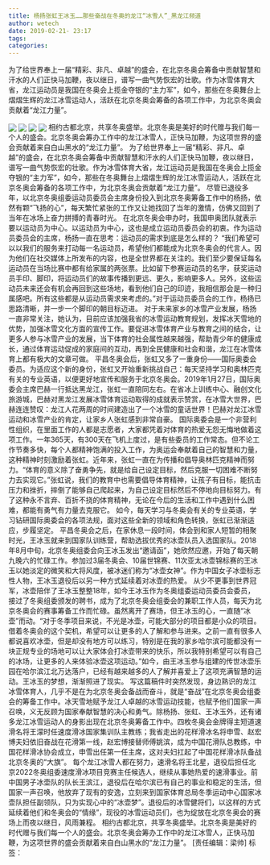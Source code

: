 ```yaml
---
title: 杨扬张虹王冰玉……那些奋战在冬奥的龙江“冰雪人”_黑龙江频道
author: wetech
date: 2019-02-21- 23:17
tags: 
categories: 
---
```

为了给世界奉上一届“精彩、非凡、卓越”的盛会，在北京冬奥会筹备中贡献智慧和汗水的人们正快马加鞭，夜以继日，谱写一曲气势恢宏的壮歌。作为冰雪体育大省，龙江运动员是我国在冬奥会上揽金夺银的“主力军”，如今，那些在冬奥舞台上熠熠生辉的龙江冰雪运动人，活跃在北京冬奥会筹备的各项工作中，为北京冬奥会贡献着“龙江力量”。
<!-- more -->
                
<img align="center" border="0" src="http://p0.ifengimg.com/fck/2019_08/7193a6b6f462984_w1080_h708.jpg" />
                
<img align="center" border="0" src="http://p0.ifengimg.com/fck/2019_08/4e9f5da3c4c272e_w1080_h719.jpg" />
            
<img align="center" border="0" src="http://p0.ifengimg.com/fck/2019_08/414714ba3da4197_w1080_h778.jpg" />
<img align="center" border="0" src="http://p2.ifengimg.com/a/2016/0810/204c433878d5cf9size1_w16_h16.png" />
相约古都北京，共享冬奥盛举。北京冬奥是美好的时代赠与我们每一个人的盛会。北京冬奥会筹办工作中的龙江冰雪人，正快马加鞭，为这项世界的盛会贡献着来自白山黑水的“龙江力量”。
为了给世界奉上一届“精彩、非凡、卓越”的盛会，在北京冬奥会筹备中贡献智慧和汗水的人们正快马加鞭，夜以继日，谱写一曲气势恢宏的壮歌。作为冰雪体育大省，龙江运动员是我国在冬奥会上揽金夺银的“主力军”，如今，那些在冬奥舞台上熠熠生辉的龙江冰雪运动人，活跃在北京冬奥会筹备的各项工作中，为北京冬奥会贡献着“龙江力量”。
尽管已退役多年，以北京冬奥组委运动员委员会主席身份投入到北京冬奥筹备工作中的杨扬，依然有颗“飞扬的心”，每天繁忙紧张的工作又让她找回了当年的激情，仿佛又回到了当年在冰场上奋力拼搏的青春时光。
在北京冬奥会申办时，我国申奥团队就表示要以运动员为中心。以运动员为中心，这也是成立运动员委员会的初衷。作为运动员委员会的主席，杨扬一直在思考：运动员的需求到底是怎么样的？
“我们希望可以以我们的服务来打动每一名运动员，希望他们都能成为北京冬奥会的代言人。因为他们在社交媒体上所发布的内容，也是全世界都在关注的。我们至少要保证每名运动员在当场比赛中都有给家属的两张票。比如留下参赛运动员的名字，获奖运动员手印、脚印，将运动员们的故事传播到更远、更久，影响更多人。另外，这些运动员未来还会有机会再回到这些场地，看到他们自己的印迹，我相信那会是一种归属感吧。所有这些都是从运动员需求来考虑的。”对于运动员委员会的工作，杨扬已思路清晰，并一步一个脚印的朝目标迈进。
对于未来家乡的冰雪产业发展，杨扬一直非常关注，她认为，目前应该加强我省的冰雪运动教育规划，发挥冰天雪地的优势，加强冰雪文化方面的宣传工作。要促进冰雪体育产业与教育之间的结合，让更多人参与冰雪产业的发展，当下体育的社会属性越来越强，帮助青少年的健康成长，通过体育运动促成的家庭间的互动，再到全民健康和社会和谐，龙江在冰雪体育上都有极大的文章可做。
平昌冬奥会后，张虹又多了一重身份——国际奥委会委员。为适应这个新的身份，张虹又开始重新挑战自己：每天坚持学习和奥林匹克有关的专业英语，以便更好地宣传和服务于北京冬奥会。2019年1月27日，国际奥委会主席巴赫一行抵达黑龙江，张虹一直陪同左右。在省冰上训练中心、融创文化旅游城，巴赫对黑龙江发展冰雪体育运动取得的成就表示赞赏，在冰雪大世界，巴赫连连赞叹：龙江人花两周的时间建造出了一个冰雪的童话世界！巴赫对龙江冰雪运动和冰雪产业的肯定，让家乡人张虹感到非常自豪。
国际奥委会是一个非营利性组织，在里面工作的人都是志愿者，大家都凭着对体育的热爱无怨无悔地做着这项工作。一年365天，有300天在飞机上度过，是有些委员的工作常态。但不论工作节奏多快，每个人都精神饱满的投入工作，为奥运会奉献着自己的智慧和力量，这种精神时刻激励着张虹。近年来，张虹一直在为传播和倡导奥林匹克精神而努力。“体育的意义除了奋勇争先，就是给自己设定目标，然后克服一切困难不断努力去实现它。”张虹说，我们的教育中也需要倡导体育精神，让孩子有目标，能抗击压力和挫折，摔倒了能够自己爬起来，为自己设定目标然后不停地向目标努力。有了这种永不言弃、百折不挠的体育精神，无论在今后的生活和工作中遇到什么困难，都能有勇气有力量去克服它。
如今，每天学习与冬奥会有关的专业英语，学习钻研国际奥委会的各项法规，面对这些全新的领域和角色转换，张虹已渐渐适应，步履坚定。
平昌冬奥会之后，在家休息一段时间，体会到和家人短暂的相聚时光，王冰玉就来到国家队训练营，帮助选拔优秀的冰壶队员入选国家队。2018年8月中旬，北京冬奥组委会向王冰玉发出“邀请函”，她欣然应邀，开始了每天朝九晚六的忙碌工作。参加过3届冬奥会、10届世锦赛、11次亚太冰壶锦标赛的王冰玉以她淡定的微笑和大将风度，被冰迷们称为“冰壶女神”。作为中国女子冰壶标志性人物，王冰玉退役后以另一种方式延续着对冰壶的热爱。
从少不更事到世界冠军，冰壶陪伴了王冰玉整整18年，如今王冰玉作为冬奥组委运动员委员会委员，接过了冬奥组委颁发的聘书，成为了北京冬奥会组委会的兼职工作人员，每天为北京冬奥会的赛事筹备工作而忙碌。虽然离开了赛场，但王冰玉的心，一直随“冰壶”而动。“对于冬季项目来说，不光是冰壶，可能大部分的项目都是小众的项目。借着冬奥会的这个契机，希望可以让更多的人了解和参与进来。之前一直有很多人都说喜欢冰壶，但是却没有地方可以练习，特别是在我的家乡哈尔滨可能都没有一块正规专业的场地可以让大家体会打冰壶带来的快乐，所以我特别希望可以有自己的冰场，让更多的人来体验冰壶这项运动。”如今，由王冰玉参与组建的传世冰壶乐园在哈尔滨江北万达落户，已经有越来越多的人了解并喜爱上了这项充满智慧的运动。王冰玉的梦想，渐渐照进了现实。
写这篇稿件时突然发现，身边熟识的龙江冰雪体育人，几乎不是在为北京冬奥会备战而奋斗，就是“奋战”在北京冬奥会组委会的筹备工作中。冰天雪地赋予龙江人卓越的冰雪运动技能，也赋予他们国家一声召唤，义无反顾为国家奉献智慧的决心和勇气。除杨扬、张虹、王冰玉外，还有诸多龙江冰雪运动人的身影出现在北京冬奥筹备工作中。四枚冬奥会金牌得主短道速滑名将王濛时任速度滑冰国家集训队主教练；我省走出的花样滑冰名将申雪、赵宏博夫妇依旧奋战在花滑第一线，赵宏博接替师傅姚滨，成为中国花滑队总教练，中国花样滑冰协会成立，申雪出任第一任主席，这对夫妇扛起了中国花样滑冰队备战北京冬奥的“大旗”。
每个龙江冰雪人都在努力，速滑名将王北星，退役后担任北京2022冬奥组委速度滑冰项目竞赛主任候选人，继续从事她热爱的速滑事业。前中国男子冰壶队的队长王滨江，退役后在哈尔滨已有自己的事业和稳定的生活，但国家一声召唤，他放弃了现有的安逸，立刻来到国家体育总局冬季运动中心国家冰壶队担任副领队，只为实现心中的“冰壶梦”。退役后的冰雪健将们，以这样的方式延续着他们和冬奥会的“情缘”，现役的冰雪运动员们，也为绽放在北京冬奥会的赛场上而夜以继日，风雨兼程。
相约古都北京，共享冬奥盛举。北京冬奥是美好的时代赠与我们每一个人的盛会。北京冬奥会筹办工作中的龙江冰雪人，正快马加鞭，为这项世界的盛会贡献着来自白山黑水的“龙江力量”。
[责任编辑：梁帅]
标签：
 
             
